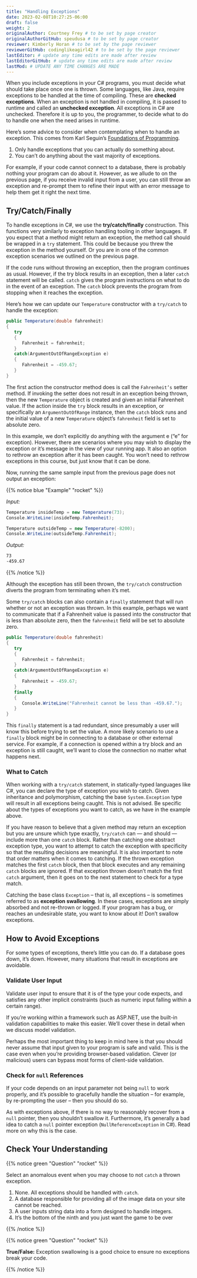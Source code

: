 ```yaml
---
title: "Handling Exceptions"
date: 2023-02-08T10:27:25-06:00
draft: false
weight: 2
originalAuthor: Courtney Frey # to be set by page creator
originalAuthorGitHub: speudusa # to be set by page creator
reviewer: Kimberly Horan # to be set by the page reviewer
reviewerGitHub: codinglikeagirl42 # to be set by the page reviewer
lastEditor: # update any time edits are made after review
lastEditorGitHub: # update any time edits are made after review
lastMod: # UPDATE ANY TIME CHANGES ARE MADE
---
```


When you include exceptions in your C# programs, you must decide what should take place once one is thrown. Some languages, like Java, require exceptions to be handled at the time of compiling. These are **checked exceptions**. When an exception is not handled in compiling, it is passed to runtime and called an **unchecked exception**. All exceptions in C# are unchecked. Therefore it is up to you, the programmer, to decide what to do to handle one when the need arises in runtime.

Here’s some advice to consider when contemplating when to handle an exception. This comes from Karl Seguin’s [Foundations of Programming](https://www.openmymind.net/FoundationsOfProgramming.pdf).

   1. Only handle exceptions that you can actually do something about.
   1. You can’t do anything about the vast majority of exceptions.

For example, if your code cannot connect to a database, there is probably nothing your program can do about it. However, as we allude to on the previous page, if you receive invalid input from a user, you can still throw an exception and re-prompt them to refine their input with an error message to help them get it right the next time.

## Try/Catch/Finally

To handle exceptions in C#, we use the **try/catch/finally** construction. This functions very similarly to exception handling tooling in other languages. If you expect that a method might return an exception, the method call should be wrapped in a `try` statement. This could be because you threw the exception in the method yourself. Or you are in one of the common exception scenarios we outlined on the previous page.

If the code runs without throwing an exception, then the program continues as usual. However, if the try block results in an exception, then a later `catch` statement will be called. `catch` gives the program instructions on what to do in the event of an exception. The `catch` block prevents the program from stopping when it reaches the exception.

Here’s how we can update our `Temperature` constructor with a `try/catch` to handle the exception:

```csharp
public Temperature(double fahrenheit)
{
   try
   {
      Fahrenheit = fahrenheit;
   }
   catch(ArgumentOutOfRangeException e)
   {
      Fahrenheit = -459.67;
   }
}
```

The first action the constructor method does is call the `Fahrenheit’s` setter method. If invoking the setter does not result in an exception being thrown, then the new `Temperature` object is created and given an initial Fahrenheit value. If the action inside the `try` block results in an exception, or specifically an `ArgumentOutOfRange` instance, then the `catch` block runs and the initial value of a new `Temperature` object’s `fahrenheit` field is set to absolute zero.

In this example, we don’t explicitly do anything with the argument e (“e” for exception). However, there are scenarios where you may wish to display the exception or it’s message in the view of your running app. It also an option to rethrow an exception after it has been caught. You won’t need to rethrow exceptions in this course, but just know that it can be done.

Now, running the same sample input from the previous page does not output an exception:

{{% notice blue "Example" "rocket" %}} 

*Input:*
```csharp
Temperature insideTemp = new Temperature(73);
Console.WriteLine(insideTemp.Fahrenheit);

Temperature outsideTemp = new Temperature(-8200);
Console.WriteLine(outsideTemp.Fahrenheit);
```

*Output:*
```bash
73
-459.67
```
{{% /notice %}}

Although the exception has still been thrown, the `try/catch` construction diverts the program from terminating when it’s met.

Some `try/catch` blocks can also contain a `finally` statement that will run whether or not an exception was thrown. In this example, perhaps we want to communicate that if a Fahrenheit value is passed into the constructor that is less than absolute zero, then the `fahrenheit` field will be set to absolute zero.

```csharp
public Temperature(double fahrenheit)
{
   try
   {
      Fahrenheit = fahrenheit;
   }
   catch(ArgumentOutOfRangeException e)
   {
      Fahrenheit = -459.67;
   }
   finally
   {
      Console.WriteLine("Fahrenheit cannot be less than -459.67.");
   }
}
```

This `finally` statement is a tad redundant, since presumably a user will know this before trying to set the value. A more likely scenario to use a `finally` block might be in connecting to a database or other external service. For example, if a connection is opened within a try block and an exception is still caught, we’ll want to close the connection no matter what happens next.

### What to Catch

When working with a `try/catch` statement, in statically-typed languages like C#, you can declare the type of exception you wish to catch. Given inheritance and polymorphism, catching the base `System.Exception` type will result in all exceptions being caught. This is not advised. Be specific about the types of exceptions you want to catch, as we have in the example above.

If you have reason to believe that a given method may return an exception but you are unsure which type exactly, `try/catch` can — and should — include more than one `catch` block. Rather than catching one abstract exception type, you want to attempt to catch the exception with specificity so that the resulting decisions are meaningful. It is also important to note that order matters when it comes to catching. If the thrown exception matches the first `catch` block, then that block executes and any remaining `catch` blocks are ignored. If that exception thrown doesn’t match the first `catch` argument, then it goes on to the next statement to check for a type match.

Catching the base class `Exception` – that is, all exceptions – is sometimes referred to as **exception swallowing**. In these cases, exceptions are simply absorbed and not re-thrown or logged. If your program has a bug, or reaches an undesirable state, you want to know about it! Don’t swallow exceptions.

## How to Avoid Exceptions

For some types of exceptions, there’s little you can do. If a database goes down, it’s down. However, many situations that result in exceptions are avoidable.

### Validate User Input

Validate user input to ensure that it is of the type your code expects, and satisfies any other implicit constraints (such as numeric input falling within a certain range).

If you’re working within a framework such as ASP.NET, use the built-in validation capabilities to make this easier. We’ll cover these in detail when we discuss model validation.

Perhaps the most important thing to keep in mind here is that you should never assume that input given to your program is safe and valid. This is the case even when you’re providing browser-based validation. Clever (or malicious) users can bypass most forms of client-side validation.


### Check for `null` References

If your code depends on an input parameter not being `null` to work properly, and it’s possible to gracefully handle the situation – for example, by re-prompting the user – then you should do so.

As with exceptions above, if there is no way to reasonably recover from a `null` pointer, then you shouldn’t swallow it. Furthermore, it’s generally a bad idea to catch a `null` pointer exception (`NullReferenceException` in C#). Read more on why this is the case.

## Check Your Understanding

{{% notice green  "Question" "rocket" %}} 

Select an anomalous event when you may choose to not `catch` a thrown exception.

   1. None. All exceptions should be handled with `catch`.
   1. A database responsible for providing all of the image data on your site cannot be reached.
   1. A user inputs string data into a form designed to handle integers.
   1. It’s the bottom of the ninth and you just want the game to be over 

<!-- ans: A database responsible for providing all of the image data on your site cannot be reached. -->

{{% /notice %}}

{{% notice green  "Question" "rocket" %}} 

**True/False:** Exception swallowing is a good choice to ensure no exceptions break your code. 

<!-- ans: False, Exceptions carry important information and catching all of them blinds us to potentially -->

{{% /notice %}}